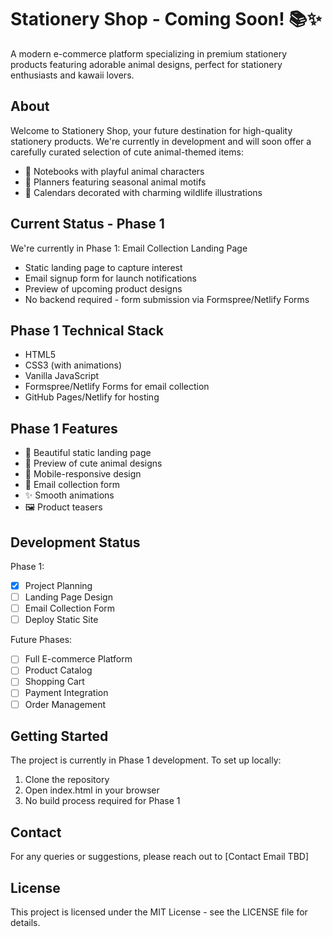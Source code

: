 # Stationery Shop - Coming Soon! 📚✨

A modern e-commerce platform specializing in premium stationery products featuring adorable animal designs, perfect for stationery enthusiasts and kawaii lovers.

## About

Welcome to Stationery Shop, your future destination for high-quality stationery products. We're currently in development and will soon offer a carefully curated selection of cute animal-themed items:

- 📓 Notebooks with playful animal characters
- 📅 Planners featuring seasonal animal motifs
- 📆 Calendars decorated with charming wildlife illustrations

## Current Status - Phase 1

We're currently in Phase 1: Email Collection Landing Page
- Static landing page to capture interest
- Email signup form for launch notifications
- Preview of upcoming product designs
- No backend required - form submission via Formspree/Netlify Forms

## Phase 1 Technical Stack

- HTML5
- CSS3 (with animations)
- Vanilla JavaScript
- Formspree/Netlify Forms for email collection
- GitHub Pages/Netlify for hosting

## Phase 1 Features

- 🎨 Beautiful static landing page
- 🐼 Preview of cute animal designs
- 📱 Mobile-responsive design
- 💌 Email collection form
- ✨ Smooth animations
- 🖼️ Product teasers

## Development Status

Phase 1:
- [x] Project Planning
- [ ] Landing Page Design
- [ ] Email Collection Form
- [ ] Deploy Static Site

Future Phases:
- [ ] Full E-commerce Platform
- [ ] Product Catalog
- [ ] Shopping Cart
- [ ] Payment Integration
- [ ] Order Management

## Getting Started

The project is currently in Phase 1 development. To set up locally:
1. Clone the repository
2. Open index.html in your browser
3. No build process required for Phase 1

## Contact

For any queries or suggestions, please reach out to [Contact Email TBD]

## License

This project is licensed under the MIT License - see the LICENSE file for details. 